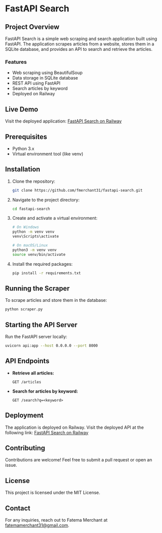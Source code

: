 # FastAPI Search

## Project Overview
FastAPI Search is a simple web scraping and search application built using FastAPI. The application scrapes articles from a website, stores them in a SQLite database, and provides an API to search and retrieve the articles.

### Features
- Web scraping using BeautifulSoup
- Data storage in SQLite database
- REST API using FastAPI
- Search articles by keyword
- Deployed on Railway

## Live Demo
Visit the deployed application: [FastAPI Search on Railway](https://fastapi-search-production.up.railway.app/articles)

## Prerequisites
- Python 3.x
- Virtual environment tool (like venv)

## Installation
1. Clone the repository:
   ```bash
   git clone https://github.com/fmerchant31/fastapi-search.git
   ```
2. Navigate to the project directory:
   ```bash
   cd fastapi-search
   ```
3. Create and activate a virtual environment:
   ```bash
   # On Windows
   python -m venv venv
   venv\Scripts\activate

   # On macOS/Linux
   python3 -m venv venv
   source venv/bin/activate
   ```
4. Install the required packages:
   ```bash
   pip install -r requirements.txt
   ```

## Running the Scraper
To scrape articles and store them in the database:
```bash
python scraper.py
```

## Starting the API Server
Run the FastAPI server locally:
```bash
uvicorn api:app --host 0.0.0.0 --port 8000
```

## API Endpoints
- **Retrieve all articles:**
  ```http
  GET /articles
  ```
- **Search for articles by keyword:**
  ```http
  GET /search?q=<keyword>
  ```

## Deployment
The application is deployed on Railway. Visit the deployed API at the following link:
[FastAPI Search on Railway](https://fastapi-search-production.up.railway.app/articles)

## Contributing
Contributions are welcome! Feel free to submit a pull request or open an issue.

## License
This project is licensed under the MIT License.

## Contact
For any inquiries, reach out to Fatema Merchant at fatemamerchant31@gmail.com.

